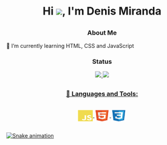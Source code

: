 <h1 align="center">Hi <img src="https://raw.githubusercontent.com/MartinHeinz/MartinHeinz/master/wave.gif" height="30px" >, I'm Denis Miranda</h1>

## <h3 align="center"> About Me </h3>

📖 I’m currently learning HTML, CSS and JavaScript




<h3 align="center"> Status </h3>
<div align="center">
  <a href="https://github.com/denismiranda">
  <img height="180rem" src="https://github-readme-stats.vercel.app/api?username=denismiranda&show_icons=true&theme=tokyonight&include_all_commits=true&count_private=true"/>
  <img height="180rem"src="https://github-readme-stats.vercel.app/api/top-langs/?username=denismiranda&layout=compact&langs_count=7&theme=tokyonight"/>
</div>
  
   ##

  <h3 align="center"> 🚀 Languages and Tools: </h3>
  <div style="display: inline_block" align="center"><br>
    <img align="center" alt="denismiranda-Js" height="30" width="40" src="https://raw.githubusercontent.com/devicons/devicon/master/icons/javascript/javascript-plain.svg">
    <img align="center" alt="denismiranda-HTML" height="30" width="40" src="https://raw.githubusercontent.com/devicons/devicon/master/icons/html5/html5-original.svg">
    <img align="center" alt="denismiranda-CSS" height="30" width="40" src="https://raw.githubusercontent.com/devicons/devicon/master/icons/css3/css3-original.svg">
  </div>
  
  ##
  
  
   ![Snake animation](https://github.com/denismiranda/blob/output/github-contribution-grid-snake.svg)

